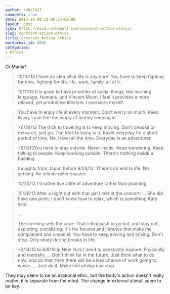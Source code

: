 ```yaml
---
author: rahil627
comments: true
date: 2014-11-08 11:06:53+00:00
layout: post
link: https://mind.rathewolf.com/constant-action-ethics/
slug: constant-action-ethics
title: Constant Action Ethics
wordpress_id: 2845
categories:
- Ethics
---
```


Or Mania?



<blockquote>
10/10/13
I have no idea what life is anymore. You have to keep fighting for time, fighting for life, life, work, family, all of it.</blockquote>





<blockquote>
10/11/13
It is good to have priorities of social things, like learning language, Humans, and Vincent Moon. I feel it provides a more relaxed, yet productive lifestyle. I overwork myself.</blockquote>





<blockquote>You have to enjoy life at every moment. Don't worry so much. Keep living. I can feel the worry of money seeping in</blockquote>





<blockquote>>6/28/13
The trick to traveling is to keep moving. Don't choose or research, just go. The trick to living is to travel everyday for a short period of time. No, travel all the time. Everyday is an adventurer.</blockquote>





<blockquote>>9/3/13You have to stay outside. Never inside. Keep wandering. Keep talking to people. Keep working outside. There's nothing inside a building.</blockquote>






<blockquote>thoughts from Japan before 9/24/13:
There's no end to life. No settling. An infinite roller coaster.</blockquote>







<blockquote>
10/25/13
I'd rather live a life of adventure rather than planning.</blockquote>







<blockquote>10/26/13
After a night out with that girl I met at the concert:
...
She did have one point: I don't know how to relax, which is something Kate said.

...

The morning sets the pace. That initial push to go out, and stay out, exploring, socializing. It's the houses and libraries that make me complacent and unsocial. You have to keep moving and talking. Don't stop. Only study during breaks in life.</blockquote>





<blockquote>~2/14/13 to 8/6/13 in New York
I need to constantly explore. Physically and mentally.
...
Don't think far in the future. Just think what to do now, and do that, then there will be a less chance of work going to waste.
...
Just do it. Make shit all day non stop.
</blockquote>



They may seem to be an irrational ethic, but the body's action doesn't really matter, it is separate from the mind. The change in external stimuli seem to be key.
